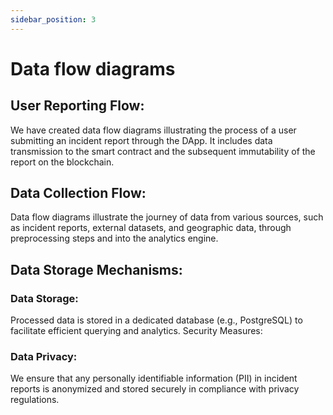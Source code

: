 ```yaml
---
sidebar_position: 3
---
```


# Data flow diagrams

## User Reporting Flow:

We have created data flow diagrams illustrating the process of a user submitting an incident report through the DApp. It includes data transmission to the smart contract and the subsequent immutability of the report on the blockchain.

## Data Collection Flow:

Data flow diagrams illustrate the journey of data from various sources, such as incident reports, external datasets, and geographic data, through preprocessing steps and into the analytics engine.

## Data Storage Mechanisms:

### Data Storage:

Processed data is stored in a dedicated database (e.g., PostgreSQL) to facilitate efficient querying and analytics.
Security Measures:

### Data Privacy:

We ensure that any personally identifiable information (PII) in incident reports is anonymized and stored securely in compliance with privacy regulations.

```mermaid


```
